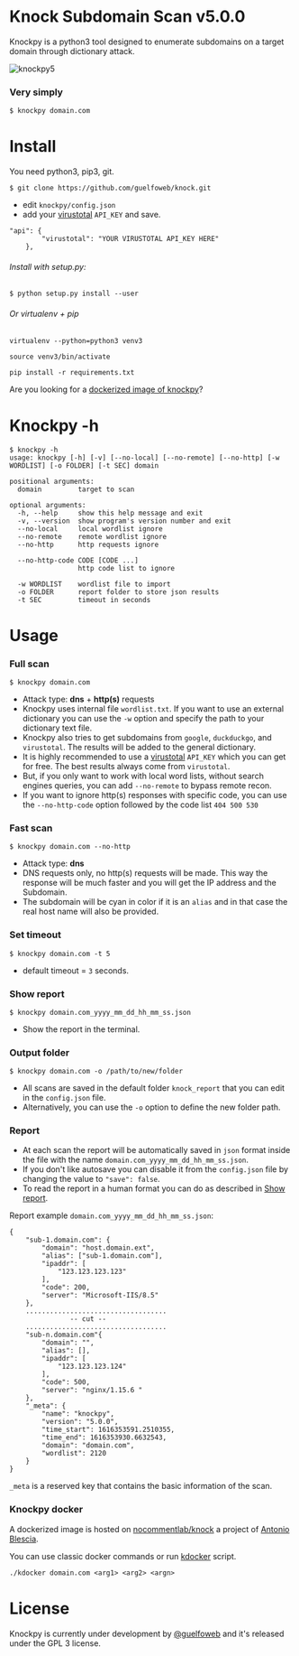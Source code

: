 # Knock Subdomain Scan v5.0.0

Knockpy is a python3 tool designed to enumerate subdomains on a target domain through dictionary attack.

![knockpy5](https://user-images.githubusercontent.com/41558/111915750-1bad8f80-8a78-11eb-951a-d5da1adc2bdc.png)

### Very simply
```$ knockpy domain.com```

# Install

You need python3, pip3, git.

```$ git clone https://github.com/guelfoweb/knock.git```

- edit ```knockpy/config.json```
- add your [virustotal](https://virustotal.com/) ```API_KEY``` and save.

```
"api": {
		"virustotal": "YOUR VIRUSTOTAL API_KEY HERE"
	},
```
###### Install with setup.py:

```$ python setup.py install --user```

###### Or virtualenv + pip

```virtualenv --python=python3 venv3```

```source venv3/bin/activate```

```pip install -r requirements.txt```

Are you looking for a [dockerized image of knockpy](https://github.com/guelfoweb/knock#knockpy-docker)?


# Knockpy -h

```
$ knockpy -h
usage: knockpy [-h] [-v] [--no-local] [--no-remote] [--no-http] [-w WORDLIST] [-o FOLDER] [-t SEC] domain

positional arguments:
  domain         target to scan

optional arguments:
  -h, --help     show this help message and exit
  -v, --version  show program's version number and exit
  --no-local     local wordlist ignore
  --no-remote    remote wordlist ignore
  --no-http      http requests ignore

  --no-http-code CODE [CODE ...]
                 http code list to ignore

  -w WORDLIST    wordlist file to import
  -o FOLDER      report folder to store json results
  -t SEC         timeout in seconds
```

# Usage

### Full scan
```$ knockpy domain.com```

- Attack type: **dns** + **http(s)** requests
- Knockpy uses internal file ```wordlist.txt```. If you want to use an external dictionary you can use the ```-w``` option and specify the path to your dictionary text file.
- Knockpy also tries to get subdomains from ```google```, ```duckduckgo```, and ```virustotal```. The results will be added to the general dictionary.
- It is highly recommended to use a [virustotal](https://virustotal.com/) ```API_KEY``` which you can get for free. The best results always come from ```virustotal```.
- But, if you only want to work with local word lists, without search engines queries, you can add ```--no-remote``` to bypass remote recon.
- If you want to ignore http(s) responses with specific code, you can use the ```--no-http-code``` option followed by the code list ```404 500 530```

### Fast scan
```$ knockpy domain.com --no-http```

- Attack type: **dns**
- DNS requests only, no http(s) requests will be made. This way the response will be much faster and you will get the IP address and the Subdomain.
- The subdomain will be cyan in color if it is an ```alias``` and in that case the real host name will also be provided.

### Set timeout
```$ knockpy domain.com -t 5```

- default timeout = ```3``` seconds.

### Show report
```$ knockpy domain.com_yyyy_mm_dd_hh_mm_ss.json```
- Show the report in the terminal.

### Output folder
```$ knockpy domain.com -o /path/to/new/folder```

- All scans are saved in the default folder ```knock_report``` that you can edit in the ```config.json``` file. 
- Alternatively, you can use the ```-o``` option to define the new folder path.

### Report
- At each scan the report will be automatically saved in ```json``` format inside the file with the name ```domain.com_yyyy_mm_dd_hh_mm_ss.json```.
- If you don't like autosave you can disable it from the ```config.json``` file by changing the value to ```"save": false```.
- To read the report in a human format you can do as described in [Show report](https://github.com/guelfoweb/knock#show-report).

Report example ```domain.com_yyyy_mm_dd_hh_mm_ss.json```:

```
{
    "sub-1.domain.com": {
        "domain": "host.domain.ext",
        "alias": ["sub-1.domain.com"],
        "ipaddr": [
            "123.123.123.123"
        ],
        "code": 200,
        "server": "Microsoft-IIS/8.5"
    },
    ...................................
               -- cut --
    ...................................
    "sub-n.domain.com"{
        "domain": "",
        "alias": [],
        "ipaddr": [
            "123.123.123.124"
        ],
        "code": 500,
        "server": "nginx/1.15.6 "
    },
    "_meta": {
        "name": "knockpy",
        "version": "5.0.0",
        "time_start": 1616353591.2510355,
        "time_end": 1616353930.6632543,
        "domain": "domain.com",
        "wordlist": 2120
    }
}
```

```_meta``` is a reserved key that contains the basic information of the scan.

### Knockpy docker

A dockerized image is hosted on [nocommentlab/knock](https://hub.docker.com/r/nocommentlab/knock) a project of [Antonio Blescia](https://github.com/nocommentlab).

You can use classic docker commands or run [kdocker](https://raw.githubusercontent.com/guelfoweb/knock/master/kdocker) script.

```./kdocker domain.com <arg1> <arg2> <argn>```

# License

Knockpy is currently under development by [@guelfoweb](https://twitter.com/guelfoweb) and it's released under the GPL 3 license.
